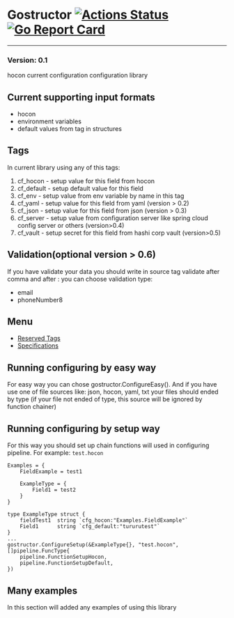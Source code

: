 # Gostructor [![Actions Status](https://github.com/goreflect/gostructor/workflows/CI_dev/badge.svg)](https://github.com/goreflect/gostructor/actions?query=workflow%3ACI_dev) [![Go Report Card](https://goreportcard.com/badge/github.com/goreflect/gostructor)](https://goreportcard.com/report/github.com/goreflect/gostructor)
____
### Version: 0.1

hocon current configuration configuration library

## Current supporting input formats

- hocon
- environment variables
- default values from tag in structures

## Tags

In current library using any of this tags:

1. cf_hocon - setup value for this field from hocon
2. cf_default - setup default value for this field
3. cf_env - setup value from env variable by name in this tag
4. cf_yaml - setup value for this field from yaml (version > 0.2)
5. cf_json - setup value for this field from json (version > 0.3)
6. cf_server - setup value from configuration server like spring cloud config server or others (version>0.4)
7.  cf_vault - setup secret for this field from hashi corp vault (version>0.5)

## Validation(optional version > 0.6)

If you have validate your data you should write in source tag validate after comma and after : you can choose validation type: 
- email
- phoneNumber8

## Menu

- [Reserved Tags](https://github.com/goreflect/gostructor/blob/master/tags)
- [Specifications](https://github.com/goreflect/gostructor/blob/master/specifications)

## Running configuring by easy way

For easy way you can chose gostructor.ConfigureEasy(). And if you have use one of file sources like: json, hocon, yaml, txt your files should ended by type (if your file not ended of type, this source will be ignored by function chainer)

## Running configuring by setup way

For this way you should set up chain functions will used in configuring pipeline. For example: 
`test.hocon`
```hocon
Examples = {
    FieldExample = test1

    ExampleType = {
        Field1 = test2
    }
}
```

```golang
type ExampleType struct {
    fieldTest1  string `cfg_hocon:"Examples.FieldExample"`
    Field1      string `cfg_default:"tururutest"`
}
...
gostructor.ConfigureSetup(&ExampleType{}, "test.hocon", []pipeline.FuncType{
    pipeline.FunctionSetupHocon,
    pipeline.FunctionSetupDefault,
})

```


## Many examples

In this section will added any examples of using this library